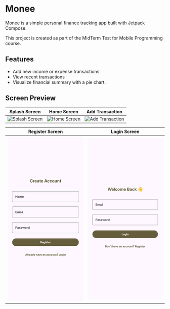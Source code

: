 # Monee

Monee is a simple personal finance tracking app built with Jetpack Compose.

This project is created as part of the MidTerm Test for Mobile Programming course.

## Features

- Add new income or expense transactions
- View recent transactions
- Visualize financial summary with a pie chart.

## Screen Preview

| Splash Screen | Home Screen | Add Transaction |
|:-------------:|:-----------:|:----------------:|
| ![Splash Screen](./assets/spalsh-screen.png) | ![Home Screen](./assets/home-screen.png) | ![Add Transaction](./assets/add-transaction.png) |

| Register Screen | Login Screen |
|:---------------:|:------------:|
| ![Register Screen](./assets/register-screen.png) | ![Login Screen](./assets/login-screen.png) |
